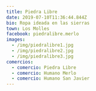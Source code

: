 ```yaml
---
title: Piedra Libre
date: 2019-07-10T11:36:44.844Z
bio: Ropa ideada en las sierras
town: Los Molles
facebook: piedralibre.merlo
images:
  - /img/piedralibre1.jpg
  - /img/piedralibre2.jpg
  - /img/piedralibre3.jpg
comercios:
  - comercio: Piedra Libre
  - comercio: Humano Merlo
  - comercio: Humano San Javier
---
```


